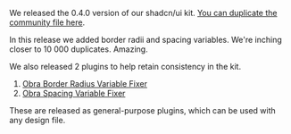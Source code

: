 <script context="module" lang="ts">
    import type { BlogFrontmatter } from '$lib/blog/types';

    export const metadata: BlogFrontmatter = {
        title: '0.4.0 released (plus: variable plugins for consistency)',
        date: '2025-09-04',
        author: 'Johan Ronsse'
    }
</script>

We released the 0.4.0 version of our shadcn/ui kit. [You can duplicate the community file here](https://www.figma.com/community/file/1514746685758799870/obra-shadcn-ui).

In this release we added border radii and spacing variables. We're inching closer to 10 000 duplicates. Amazing. 

We also released 2 plugins to help retain consistency in the kit.

1. [Obra Border Radius Variable Fixer](https://www.figma.com/community/plugin/1545127635062919814/obra-border-radius-variable-fixer)
2. [Obra Spacing Variable Fixer](https://www.figma.com/community/plugin/1545126955319474817/obra-spacing-variable-fixer)

These are released as general-purpose plugins, which can be used with any design file.

